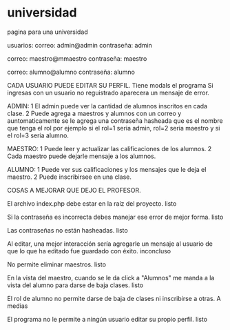 # universidad
pagina para una universidad

usuarios:
correo:
admin@admin
contraseña:
admin

correo:
maestro@mmaestro
contraseña:
maestro

correo:
alumno@alumno
contraseña:
alumno



CADA USUARIO PUEDE EDITAR SU PERFIL.
Tiene modals el programa
Si ingresas con un usuario no reguistrado aparecera un mensaje de error.

ADMIN:
1 El admin puede ver la cantidad de alumnos inscritos en cada clase.
2 Puede agrega a maestros y alumnos con un correo y auntomaticamente
se le agrega una contraseña hasheada que es el nombre que tenga el rol
por ejemplo si el rol=1 seria admin, rol=2 seria maestro y si el rol=3 seria alumno.

MAESTRO: 
1 Puede leer y actualizar las calificaciones de los alumnos. 
2 Cada maestro puede dejarle mensaje a los alumnos.

ALUMNO:
1 Puede ver sus calificaciones y los mensajes que le deja el maestro.
2 Puede inscribirsee en una clase.


COSAS A MEJORAR QUE DEJO EL PROFESOR.

El archivo index.php debe estar en la raíz del proyecto. 
listo

Si la contraseña es incorrecta debes manejar ese error de mejor forma. 
listo

Las contraseñas no están hasheadas. 
listo

Al editar, una mejor interacción sería agregarle un mensaje al usuario de que lo que ha editado fue guardado con éxito. 
inconcluso

No permite eliminar maestros. 
listo

En la vista del maestro, cuando se le da click a "Alumnos" me manda a la vista del alumno para darse de baja clases. 
listo

El rol de alumno no permite darse de baja de clases ni inscribirse a otras. 
A medias

El programa no le permite a ningún usuario editar su propio perfil. 
listo
